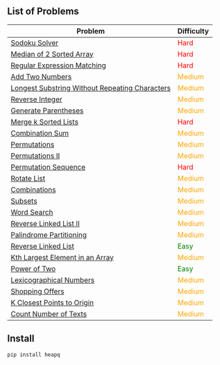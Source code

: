 ## List of Problems

| Problem                                                                                                   | Difficulty                               |
| --------------------------------------------------------------------------------------------------------- | ---------------------------------------- |
| [Sodoku Solver](/Sudoku%20Solver/)                                             | <span style="color:red">Hard</span>      |
| [Median of 2 Sorted Array](/Median%20of%202%20sorted%20array)                                             | <span style="color:red">Hard</span>      |
| [Regular Expression Matching](/Regular%20Expression%20Matching/)                                          | <span style="color:red">Hard</span>      |
| [Add Two Numbers](Add%20Two%20Numbers/)                                                                   | <span style="color:orange">Medium</span> |
| [Longest Substring Without Repeating Characters](Longest%20Substring%20Without%20Repeating%20Characters/) | <span style="color:orange">Medium</span> |
| [Reverse Integer](Reverse%20Integer/)                                                                     | <span style="color:orange">Medium</span> |
| [Generate Parentheses](Generate%20Parentheses/)                                                           | <span style="color:orange">Medium</span> |
| [Merge k Sorted Lists](Merge%20k%20Sorted%20Lists/)                                                       | <span style="color:red">Hard</span>      |
| [Combination Sum](Combination%20Sum/)                                                                     | <span style="color:orange">Medium</span> |
| [Permutations](Permutations/)                                                                             | <span style="color:orange">Medium</span> |
| [Permutations II](Permutations%20II/)                                                                     | <span style="color:orange">Medium</span> |
| [Permutation Sequence](Permutation%20Sequence/)                                                           | <span style="color:red">Hard</span>      |
| [Rotate List](Rotate%20List/)                                                                             | <span style="color:orange">Medium</span> |
| [Combinations](Combinations/)                                                                             | <span style="color:orange">Medium</span> |
| [Subsets](Subsets/)                                                                                       | <span style="color:orange">Medium</span> |
| [Word Search](Word%20Search/)                                                                             | <span style="color:orange">Medium</span> |
| [Reverse Linked List II](Reverse%20Linked%20List%20II/)                                                   | <span style="color:orange">Medium</span> |
| [Palindrome Partitioning](Panlidrome%20Partitioning/)                                                     | <span style="color:orange">Medium</span> |
| [Reverse Linked List](Reverse%20Linked%20List/)                                                           | <span style="color:green">Easy</span>    |
| [Kth Largest Element in an Array](Kth%20Largest%20Element%20in%20an%20Array/)                             | <span style="color:orange">Medium</span> |
| [Power of Two](Power%20of%20Two/)                                                                         | <span style="color:green">Easy</span>    |
| [Lexicographical Numbers](Lexicographical%20Numbers/)                                                     | <span style="color:orange">Medium</span> |
| [Shopping Offers](Shopping%20Offer/)                                                                      | <span style="color:orange">Medium</span> |
| [K Closest Points to Origin](K%20Closest%20Points%20to%20Origin/)                                         | <span style="color:orange">Medium</span> |
| [Count Number of Texts](Count%20Number%20of%20Texts/)                                                     | <span style="color:orange">Medium</span> |

## Install

```bash
pip install heapq
```
